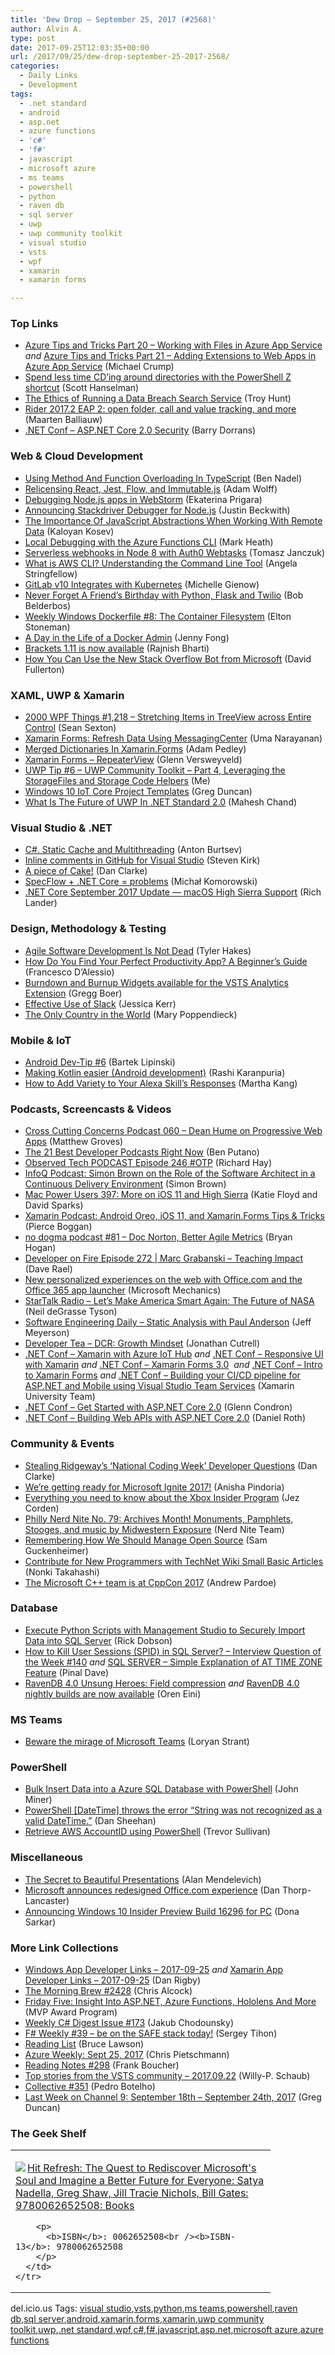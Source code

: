 ```yaml
---
title: 'Dew Drop – September 25, 2017 (#2568)'
author: Alvin A.
type: post
date: 2017-09-25T12:03:35+00:00
url: /2017/09/25/dew-drop-september-25-2017-2568/
categories:
  - Daily Links
  - Development
tags:
  - .net standard
  - android
  - asp.net
  - azure functions
  - 'c#'
  - 'f#'
  - javascript
  - microsoft azure
  - ms teams
  - powershell
  - python
  - raven db
  - sql server
  - uwp
  - uwp community toolkit
  - visual studio
  - vsts
  - wpf
  - xamarin
  - xamarin forms

---
```

### <a name="top"></a>Top Links

  * <a href="https://www.michaelcrump.net/azure-tips-and-tricks20/" target="_blank">Azure Tips and Tricks Part 20 &#8211; Working with Files in Azure App Service</a> _and_ <a href="https://www.michaelcrump.net/azure-tips-and-tricks21/" target="_blank">Azure Tips and Tricks Part 21 &#8211; Adding Extensions to Web Apps in Azure App Service</a> (Michael Crump)
  * <a href="http://feeds.hanselman.com/~/461008608/0/scotthanselman~Spend-less-time-CDing-around-directories-with-the-PowerShell-Z-shortcut.aspx" target="_blank">Spend less time CD&#8217;ing around directories with the PowerShell Z shortcut</a> (Scott Hanselman)
  * <a href="http://feedproxy.google.com/~r/TroyHunt/~3/JO9jZ_2mbRc/" target="_blank">The Ethics of Running a Data Breach Search Service</a> (Troy Hunt)
  * <a href="https://blog.jetbrains.com/dotnet/2017/09/22/rider-2017-2-eap-2-open-folder-call-value-tracking/" target="_blank">Rider 2017.2 EAP 2: open folder, call and value tracking, and more</a> (Maarten Balliauw)
  * <a href="https://www.youtube.com/watch?v=6LzmEOvzt1A" target="_blank">.NET Conf &#8211; ASP.NET Core 2.0 Security</a> (Barry Dorrans)



### <a name="web"></a>Web & Cloud Development

  * <a href="https://www.bennadel.com/blog/3339-using-method-and-function-overloading-in-typescript.htm" target="_blank">Using Method And Function Overloading In TypeScript</a> (Ben Nadel)
  * <a href="https://code.facebook.com/posts/300798627056246/relicensing-react-jest-flow-and-immutable-js/?utm_source=codedot_rss_feed&utm_medium=rss&utm_campaign=RSS+Feed" target="_blank">Relicensing React, Jest, Flow, and Immutable.js</a> (Adam Wolff)
  * <a href="https://blog.jetbrains.com/webstorm/2017/09/debugging-node-js-apps-in-webstorm/" target="_blank">Debugging Node.js apps in WebStorm</a> (Ekaterina Prigara)
  * <a href="http://feedproxy.google.com/~r/ClPlBl/~3/L1PfmDG1S-k/announcing-Stackdriver-Debugger-for-Node.js.html" target="_blank">Announcing Stackdriver Debugger for Node.js</a> (Justin Beckwith)
  * <a href="https://css-tricks.com/importance-javascript-abstractions-working-remote-data/" target="_blank">The Importance Of JavaScript Abstractions When Working With Remote Data</a> (Kaloyan Kosev)
  * <a href="http://markheath.net/post/local-debugging-azure-functions-cli" target="_blank">Local Debugging with the Azure Functions CLI</a> (Mark Heath)
  * <a href="https://tomasz.janczuk.org/2017/09/auth0-webtasks-and-node-8.html" target="_blank">Serverless webhooks in Node 8 with Auth0 Webtasks</a> (Tomasz Janczuk)
  * <a href="https://stackify.com/what-is-aws-cli/" target="_blank">What is AWS CLI? Understanding the Command Line Tool</a> (Angela Stringfellow)
  * <a href="https://thenewstack.io/gitlab-v10-integrates-kubernetes/" target="_blank">GitLab v10 Integrates with Kubernetes</a> (Michelle Gienow)
  * <a href="https://twilioinc.wpengine.com/2017/09/never-forget-friends-birthday-python-flask-twilio.html" target="_blank">Never Forget A Friend’s Birthday with Python, Flask and Twilio</a> (Bob Belderbos)
  * <a href="http://blog.sixeyed.com/weekly-windows-dockerfile-8/" target="_blank">Weekly Windows Dockerfile #8: The Container Filesystem</a> (Elton Stoneman)
  * <a href="https://blog.docker.com/2017/09/day-life-docker-admin/" target="_blank">A Day in the Life of a Docker Admin</a> (Jenny Fong)
  * <a href="http://blog.brackets.io/2017/09/25/brackets-1-11-is-now-available/" target="_blank">Brackets 1.11 is now available</a> (Rajnish Bharti)
  * <a href="https://stackoverflow.blog/2017/09/25/can-use-new-stack-overflow-bot-microsoft/" target="_blank">How You Can Use the New Stack Overflow Bot from Microsoft</a> (David Fullerton)



### <a name="silverlight"></a>XAML, UWP & Xamarin

  * <a href="https://wpf.2000things.com/2017/09/23/1218-stretching-items-in-treeview-across-entire-control/" target="_blank">2000 WPF Things #1,218 – Stretching Items in TreeView across Entire Control</a> (Sean Sexton)
  * <a href="http://www.developer.com/ws/android/programming/xamarin-forms-refresh-data-using-messagingcenter.html" target="_blank">Xamarin Forms: Refresh Data Using MessagingCenter</a> (Uma Narayanan)
  * <a href="https://xamarinhelp.com/merged-dictionaries-xamarin-forms/" target="_blank">Merged Dictionaries In Xamarin.Forms</a> (Adam Pedley)
  * <a href="http://depblog.weblogs.us/2017/09/24/xamarin-forms-repeaterview/" target="_blank">Xamarin Forms – RepeaterView</a> (Glenn Versweyveld)
  * <a href="http://www.uwpapp.tips/2017/09/uwp-tip-6-uwp-community-toolkit-part-4.html" target="_blank">UWP Tip #6 &#8211; UWP Community Toolkit &#8211; Part 4, Leveraging the StorageFiles and Storage Code Helpers</a> (Me)
  * <a href="https://channel9.msdn.com/coding4fun/blog/Windows-10-IoT-Core-Project-Templates?WT.mc_id=DX_MVP4025064" target="_blank">Windows 10 IoT Core Project Templates</a> (Greg Duncan)
  * <a href="http://www.c-sharpcorner.com/article/what-is-the-future-of-uwp-in-net-standard-2-0/" target="_blank">What Is The Future of UWP In .NET Standard 2.0</a> (Mahesh Chand)



### <a name="dotnet"></a>Visual Studio & .NET

  * <a href="https://www.codeproject.com/Articles/1207434/Csharp-Static-Cache-and-Multithreading" target="_blank">C#. Static Cache and Multithreading</a> (Anton Burtsev)
  * <a href="https://github.com/blog/2441-inline-comments-in-github-for-visual-studio" target="_blank">Inline comments in GitHub for Visual Studio</a> (Steven Kirk)
  * <a href="https://www.danclarke.com/a-piece-of-cake" target="_blank">A piece of Cake!</a> (Dan Clarke)
  * <a href="http://feedproxy.google.com/~r/BlogMichalaKomorowskiego/~3/nJ0usjMyjl0/specflow-net-core-problems.html" target="_blank">SpecFlow + .NET Core = problems</a> (Michał Komorowski)
  * <a href="https://blogs.msdn.microsoft.com/dotnet/2017/09/22/net-core-september-2017-update-macos-high-sierra-support/" target="_blank">.NET Core September 2017 Update — macOS High Sierra Support</a> (Rich Lander)



### <a name="design"></a>Design, Methodology & Testing

  * <a href="https://www.7pace.com/blog/agile-software-development-is-not-dead/" target="_blank">Agile Software Development Is Not Dead</a> (Tyler Hakes)
  * <a href="https://blog.trello.com/how-to-find-a-productivity-app-beginners-guide" target="_blank">How Do You Find Your Perfect Productivity App? A Beginner&#8217;s Guide</a> (Francesco D&#8217;Alessio)
  * <a href="https://blogs.msdn.microsoft.com/devops/2017/09/25/burndown-and-burnup-widgets-available-for-the-vsts-analytics-extension/" target="_blank">Burndown and Burnup Widgets available for the VSTS Analytics Extension</a> (Gregg Boer)
  * <a href="https://the-composition.com/effective-use-of-slack-2189896aba67?source=rss-57bf72cfb25f------2" target="_blank">Effective Use of Slack</a> (Jessica Kerr)
  * <a href="http://www.leanessays.com/2017/09/the-only-country-in-world.html" target="_blank">The Only Country in the World</a> (Mary Poppendieck)



### <a name="mobile"></a>Mobile & IoT

  * <a href="https://android.jlelse.eu/android-dev-tip-6-e2d967935756?source=rss----8fca399d4de---4" target="_blank">Android Dev-Tip #6</a> (Bartek Lipinski)
  * <a href="https://android.jlelse.eu/making-kotlin-easier-android-development-fb9fc2d4d2ce?source=rss----8fca399d4de---4" target="_blank">Making Kotlin easier (Android development)</a> (Rashi Karanpuria)
  * <a href="https://developer.amazon.com/blogs/alexa/post/67a06360-1a2c-4a97-8ddb-7f932b4757c9/how-to-add-variety-to-your-alexa-skill-s-responses" target="_blank">How to Add Variety to Your Alexa Skill&#8217;s Responses</a> (Martha Kang)



### <a name="podcasts"></a>Podcasts, Screencasts & Videos

  * <a href="http://feedproxy.google.com/~r/CrossCuttingConcerns/~3/CPqG95y7PAw/Podcast-060-Dean-Hume-on-Progressive-Web-Apps" target="_blank">Cross Cutting Concerns Podcast 060 &#8211; Dean Hume on Progressive Web Apps</a> (Matthew Groves)
  * <a href="https://stackify.com/best-developer-podcasts/" target="_blank">The 21 Best Developer Podcasts Right Now</a> (Ben Putano)
  * <a href="https://www.windowsobserver.com/2017/09/23/observed-tech-podcast-episode-246-otp/" target="_blank">Observed Tech PODCAST Episode 246 #OTP</a> (Richard Hay)
  * <a href="http://www.infoq.com/podcasts/simon-brown-architecture?utm_campaign=infoq_content&utm_source=infoq&utm_medium=feed&utm_term=global" target="_blank">InfoQ Podcast: Simon Brown on the Role of the Software Architect in a Continuous Delivery Environment</a> (Simon Brown)
  * <a href="http://relay.fm/mpu/397" target="_blank">Mac Power Users 397: More on iOS 11 and High Sierra</a> (Katie Floyd and David Sparks)
  * <a href="https://blog.xamarin.com/podcast-android-oreo-ios-11-xamarin-forms-tips-tricks/" target="_blank">Xamarin Podcast: Android Oreo, iOS 11, and Xamarin.Forms Tips & Tricks</a> (Pierce Boggan)
  * <a href="http://feedproxy.google.com/~r/NoDogmaPodcast/~3/-WiKMNf5QNw/" target="_blank">no dogma podcast #81 &#8211; Doc Norton, Better Agile Metrics</a> (Bryan Hogan)
  * <a href="http://developeronfire.com/podcast/episode-272-marc-grabanski-teaching-impact" target="_blank">Developer on Fire Episode 272 | Marc Grabanski &#8211; Teaching Impact</a> (Dave Rael)
  * <a href="http://www.youtube.com/watch?v=9mEYBpUsb6k" target="_blank">New personalized experiences on the web with Office.com and the Office 365 app launcher</a> (Microsoft Mechanics)
  * <a href="https://soundcloud.com/startalk/lets-make-america-smart-again-the-future-of-nasa" target="_blank">StarTalk Radio &#8211; Let’s Make America Smart Again: The Future of NASA</a> (Neil deGrasse Tyson)
  * <a href="http://softwareengineeringdaily.com/2017/09/25/static-analysis-with-paul-anderson/" target="_blank">Software Engineering Daily &#8211; Static Analysis with Paul Anderson</a> (Jeff Meyerson)
  * <a href="http://developertea.simplecast.fm/58bc17f1" target="_blank">Developer Tea &#8211; DCR: Growth Mindset</a> (Jonathan Cutrell)
  * <a href="https://www.youtube.com/watch?v=knRcERsNpbo" target="_blank">.NET Conf &#8211; Xamarin with Azure IoT Hub</a>&nbsp;_and_&nbsp;<a href="https://www.youtube.com/watch?v=un-HbkASNto" target="_blank">.NET Conf &#8211; Responsive UI with Xamarin</a>&nbsp;_and_&nbsp;<a href="https://www.youtube.com/watch?v=5nS-B8bXYiw" target="_blank">.NET Conf &#8211; Xamarin Forms 3.0</a>&nbsp; _and_&nbsp;<a href="https://www.youtube.com/watch?v=sxOgR7Lb8ok" target="_blank">.NET Conf &#8211; Intro to Xamarin Forms</a> _and_&nbsp;<a href="https://www.youtube.com/watch?v=znpUM1-z8VY" target="_blank">.NET Conf &#8211; Building your CI/CD pipeline for ASP.NET and Mobile using Visual Studio Team Services</a> (Xamarin University Team)
  * <a href="https://www.youtube.com/watch?v=yYr0seXj7qA" target="_blank">.NET Conf &#8211; Get Started with ASP.NET Core 2.0</a> (Glenn Condron)
  * <a href="https://www.youtube.com/watch?v=aIkpVzqLuhA" target="_blank">.NET Conf &#8211; Building Web APIs with ASP.NET Core 2.0</a> (Daniel Roth)



### <a name="events"></a>Community & Events

  * <a href="http://www.danclarke.com/national-coding-week" target="_blank">Stealing Ridgeway&#8217;s &#8216;National Coding Week&#8217; Developer Questions</a> (Dan Clarke)
  * <a href="https://blogs.msdn.microsoft.com/devops/2017/09/23/were-getting-ready-for-microsoft-ignite-2017/" target="_blank">We’re getting ready for Microsoft Ignite 2017!</a> (Anisha Pindoria)
  * <a href="http://feedproxy.google.com/~r/wmexperts/~3/LNnpFfl7xpo/xbox-insider-program" target="_blank">Everything you need to know about the Xbox Insider Program</a> (Jez Corden)
  * <a href="https://philadelphia.nerdnite.com/2017/09/22/nerd-nite-no-79-archives-month-monuments-pamphlets-stooges-and-music-by-midwestern-exposure/" target="_blank">Philly Nerd Nite No. 79: Archives Month! Monuments, Pamphlets, Stooges, and music by Midwestern Exposure</a> (Nerd Nite Team)
  * <a href="https://blogs.msdn.microsoft.com/devops/2017/09/22/remembering-how-we-should-manage-open-source/" target="_blank">Remembering How We Should Manage Open Source</a> (Sam Guckenheimer)
  * <a href="https://blogs.msdn.microsoft.com/smallbasic/2017/09/25/contribute-for-new-programmers-with-technet-wiki-small-basic-articles/" target="_blank">Contribute for New Programmers with TechNet Wiki Small Basic Articles</a> (Nonki Takahashi)
  * <a href="https://blogs.msdn.microsoft.com/vcblog/2017/09/22/the-microsoft-cpp-team-is-at-cppcon-2017/" target="_blank">The Microsoft C++ team is at CppCon 2017</a> (Andrew Pardoe)



### <a name="sql"></a>Database

  * <a href="http://feedproxy.google.com/~r/MSSQLTips-LatestSqlServerTips/~3/zJ_R0FxDARA/tip.asp" target="_blank">Execute Python Scripts with Management Studio to Securely Import Data into SQL Server</a> (Rick Dobson)
  * <a href="https://blog.sqlauthority.com/2017/09/24/kill-user-sessions-spid-sql-server-interview-question-week-140/" target="_blank">How to Kill User Sessions (SPID) in SQL Server? – Interview Question of the Week #140</a> _and_ <a href="https://blog.sqlauthority.com/2017/09/25/sql-server-simple-explanation-time-zone-feature/" target="_blank">SQL SERVER – Simple Explanation of AT TIME ZONE Feature</a> (Pinal Dave)
  * <a href="http://feedproxy.google.com/~r/AyendeRahien/~3/Isuiha7_3ZE/ravendb-4-0-unsung-heroes-field-compression" target="_blank">RavenDB 4.0 Unsung Heroes: Field compression</a> _and_ <a href="http://feedproxy.google.com/~r/AyendeRahien/~3/qEwk-Babois/ravendb-4-0-nightly-builds-are-now-available" target="_blank">RavenDB 4.0 nightly builds are now available</a> (Oren Eini)



### MS Teams<a name="sp"></a>

  * <a href="https://www.loryanstrant.com/2017/09/23/beware-the-mirage-of-microsoft-teams/" target="_blank">Beware the mirage of Microsoft Teams</a> (Loryan Strant)



### <a name="ps"></a>PowerShell

  * <a href="http://feedproxy.google.com/~r/MSSQLTips-LatestSqlServerTips/~3/vi07g3Wnu-Y/tip.asp" target="_blank">Bulk Insert Data into a Azure SQL Database with PowerShell</a> (John Miner)
  * <a href="https://blogs.technet.microsoft.com/dsheehan/2017/09/24/powershell-datetime-throws-the-error-string-was-not-recognized-as-a-valid-datetime/" target="_blank">PowerShell [DateTime] throws the error “String was not recognized as a valid DateTime.”</a> (Dan Sheehan)
  * <a href="https://trevorsullivan.net/2017/09/24/retrieve-aws-accountid-using-powershell/" target="_blank">Retrieve AWS AccountID using PowerShell</a> (Trevor Sullivan)



### <a name="misc"></a>Miscellaneous

  * <a href="https://blog.ailon.org/the-secret-to-beautiful-presentations-e4c58a0d8b1?source=rss-7f6a1877be4b------2" target="_blank">The Secret to Beautiful Presentations</a> (Alan Mendelevich)
  * <a href="http://feedproxy.google.com/~r/wmexperts/~3/Exto4IaTGA8/microsoft-announces-redesigned-officecom-experience" target="_blank">Microsoft announces redesigned Office.com experience</a> (Dan Thorp-Lancaster)
  * <a href="http://blogs.windows.com/windowsexperience/2017/09/22/announcing-windows-10-insider-preview-build-16296-pc/?WT.mc_id=DX_MVP4025064" target="_blank">Announcing Windows 10 Insider Preview Build 16296 for PC</a> (Dona Sarkar)



### <a name="links"></a>More Link Collections

  * <a href="https://www.windowsappdev.com/2017/09/windows-app-developer-links-2017-09-25/" target="_blank">Windows App Developer Links &#8211; 2017-09-25</a> _and_ <a href="https://www.allaboutxamarin.com/2017/09/xamarin-app-developer-links-2017-09-25/" target="_blank">Xamarin App Developer Links &#8211; 2017-09-25</a> (Dan Rigby)
  * <a href="http://feedproxy.google.com/~r/ReflectivePerspective/~3/OgIZc-PJiK0/" target="_blank">The Morning Brew #2428</a> (Chris Alcock)
  * <a href="https://blogs.msdn.microsoft.com/mvpawardprogram/2017/09/22/friday-five-september-22/" target="_blank">Friday Five: Insight Into ASP.NET, Azure Functions, Hololens And More</a> (MVP Award Program)
  * <a href="http://feedproxy.google.com/~r/digest-csharp/~3/Gm_0MR5Q3QQ/173" target="_blank">Weekly C# Digest Issue #173</a> (Jakub Chodounsky)
  * <a href="https://sergeytihon.com/2017/09/24/f-weekly-38-be-on-the-safe-stack-today/" target="_blank">F# Weekly #39 – be on the SAFE stack today!</a> (Sergey Tihon)
  * <a href="http://www.brucelawson.co.uk/2017/reading-list-180/" target="_blank">Reading List</a> (Bruce Lawson)
  * <a href="https://buildazure.com/2017/09/25/azure-weekly-sept-25-2017/" target="_blank">Azure Weekly: Sept 25, 2017</a> (Chris Pietschmann)
  * <a href="http://www.frankysnotes.com/2017/09/reading-notes-298.html" target="_blank">Reading Notes #298</a> (Frank Boucher)
  * <a href="https://blogs.msdn.microsoft.com/devops/2017/09/22/top-stories-from-the-vsts-community-2017-09-22/" target="_blank">Top stories from the VSTS community – 2017.09.22</a> (Willy-P. Schaub)
  * <a href="http://feedproxy.google.com/~r/tympanus/~3/Z898E5CXYGg/" target="_blank">Collective #351</a> (Pedro Botelho)
  * <a href="https://channel9.msdn.com/Blogs/C9Team/Last-Week-on-Channel-9-September-18th-September-24th-2017?WT.mc_id=DX_MVP4025064" target="_blank">Last Week on Channel 9: September 18th &#8211; September 24th, 2017</a> (Greg Duncan)



### <a name="shelf"></a>The Geek Shelf

<div class="wlWriterEditableSmartContent" id="scid:7dc1bd33-94bd-46fd-a20b-0131235bcd47:1632673b-5910-4ab8-ba43-b356b3424ff6" style="margin: 0px; padding: 0px; float: none; display: inline;">
  <table cellspacing="0" cellpadding="2" width="400" border="0" unselectable="on">
    <tr>
      <td valign="top" width="400">
        <p>
          <a title="Hit Refresh: The Quest to Rediscover Microsoft&#39;s Soul and Imagine a Better Future for Everyone: Satya Nadella, Greg Shaw, Jill Tracie Nichols, Bill Gates: 9780062652508: Books" href="http://www.amazon.com/exec/obidos/ASIN/0062652508/amavin-20"><img data-recalc-dims="1" decoding="async" src="https://i0.wp.com/images-na.ssl-images-amazon.com/images/I/51EYlnCjvaL._AC_US218_.jpg?w=660&#038;ssl=1" border="0" align="left" style="float:left" />Hit Refresh: The Quest to Rediscover Microsoft's Soul and Imagine a Better Future for Everyone: Satya Nadella, Greg Shaw, Jill Tracie Nichols, Bill Gates: 9780062652508: Books</a>
        </p>
        
        <p>
          <b>ISBN</b>: 0062652508<br /><b>ISBN-13</b>: 9780062652508
        </p>
      </td>
    </tr>
  </table>
</div>



<div class="wlWriterEditableSmartContent" id="scid:77ECF5F8-D252-44F5-B4EB-D463C5396A79:088c81fc-a9aa-456c-8c82-69053acc76b9" style="margin: 0px; padding: 0px; float: none; display: inline;">
  del.icio.us Tags: <a href="http://del.icio.us/popular/visual+studio" rel="tag">visual studio</a>,<a href="http://del.icio.us/popular/vsts" rel="tag">vsts</a>,<a href="http://del.icio.us/popular/python" rel="tag">python</a>,<a href="http://del.icio.us/popular/ms+teams" rel="tag">ms teams</a>,<a href="http://del.icio.us/popular/powershell" rel="tag">powershell</a>,<a href="http://del.icio.us/popular/raven+db" rel="tag">raven db</a>,<a href="http://del.icio.us/popular/sql+server" rel="tag">sql server</a>,<a href="http://del.icio.us/popular/android" rel="tag">android</a>,<a href="http://del.icio.us/popular/xamarin.forms" rel="tag">xamarin.forms</a>,<a href="http://del.icio.us/popular/xamarin" rel="tag">xamarin</a>,<a href="http://del.icio.us/popular/uwp+community+toolkit" rel="tag">uwp community toolkit</a>,<a href="http://del.icio.us/popular/uwp" rel="tag">uwp</a>,<a href="http://del.icio.us/popular/.net+standard" rel="tag">.net standard</a>,<a href="http://del.icio.us/popular/wpf" rel="tag">wpf</a>,<a href="http://del.icio.us/popular/c%23" rel="tag">c#</a>,<a href="http://del.icio.us/popular/f%23" rel="tag">f#</a>,<a href="http://del.icio.us/popular/javascript" rel="tag">javascript</a>,<a href="http://del.icio.us/popular/asp.net" rel="tag">asp.net</a>,<a href="http://del.icio.us/popular/microsoft+azure" rel="tag">microsoft azure</a>,<a href="http://del.icio.us/popular/azure+functions" rel="tag">azure functions</a>
</div>